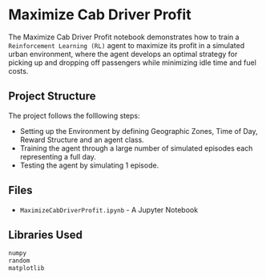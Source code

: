 # Maximize Cab Driver Profit 

The Maximize Cab Driver Profit notebook demonstrates how to train a `Reinforcement Learning (RL)` agent to maximize its profit in a simulated urban environment, where the agent develops an optimal strategy for picking up and dropping off passengers while minimizing idle time and fuel costs.

## Project Structure
The project follows the folllowing steps:
- Setting up the Environment by defining Geographic Zones, Time of Day, Reward Structure and an agent class.
- Training the agent through a large number of simulated episodes each representing a full day.
- Testing the agent by simulating 1 episode.

## Files

- `MaximizeCabDriverProfit.ipynb` - A Jupyter Notebook

## Libraries Used
```python
numpy
random
matplotlib
```